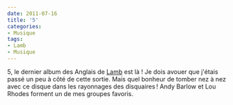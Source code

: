 ```yaml
---
date: 2011-07-16
title: '5'
categories:
- Musique
tags:
- Lamb
- Musique
---
```

5, le dernier album des Anglais de <a title="Site officiel de Lamb" href="https://lambofficial.com">Lamb</a> est là ! Je dois avouer que j'étais passé un peu à côté de cette sortie. Mais quel bonheur de tomber nez à nez avec ce disque dans les rayonnages des disquaires ! Andy Barlow et Lou Rhodes forment un de mes groupes favoris.
